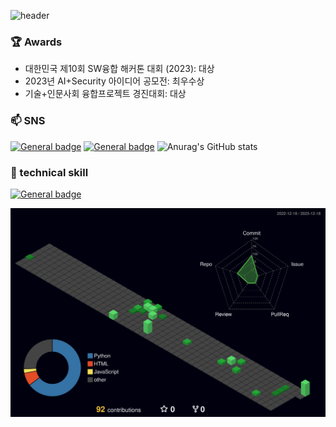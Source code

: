 ![header](https://capsule-render.vercel.app/api?type=rounded&color=timeGradient&text=Welcome%20to%20TAKA's%20GitHub%20👋&animation=twinkling&fontSize=40&fontAlignY=50&fontAlign=50&height=180)

### 🏆 Awards

- 대한민국 제10회 SW융합 해커톤 대회 (2023): 대상
- 2023년 AI+Security 아이디어 공모전: 최우수상
- 기술+인문사회 융합프로젝트 경진대회: 대상
<!-- - 2023 몰입형 SW 정규 교육과정 산출물 발표회: 금상 -->
### 📫 SNS

[![General badge](https://img.shields.io/badge/Instagram-E4405F?style=for-the-badge&logo=instagram&logoColor=white)](https://www.instagram.com/0907_taka.py/)
[![General badge](https://img.shields.io/badge/Gmail-D14836?style=for-the-badge&logo=gmail&logoColor=white)](mailto:taka20030902@gmail.com)
![Anurag's GitHub stats](https://img.shields.io/badge/PayPal-00457C?style=for-the-badge&logo=paypal&logoColor=white)

### 🌟 technical skill
[![General badge](https://img.shields.io/badge/Python-3776AB?style=for-the-badge&logo=python&logoColor=white)]()

<!-- "![](https://github-readme-stats.vercel.app/api?username=takaaaaaan&show_icons=true&theme=transparent) -->

![](./profile-3d-contrib/profile-night-green.svg)

<!-- [![Typing SVG](https://readme-typing-svg.herokuapp.com?font=Rubik+Broken+Fax&size=65&pause=1000&background=0D1117&vCenter=true&random=true&width=550&height=72&lines=The+Blue+Ocean)](https://git.io/typing-svg) -->
